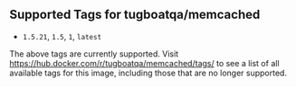 ## Supported Tags for tugboatqa/memcached

* `1.5.21`, `1.5`, `1`, `latest`

The above tags are currently supported. Visit https://hub.docker.com/r/tugboatqa/memcached/tags/ to see a list of all available tags for this image, including those that are no longer supported.
